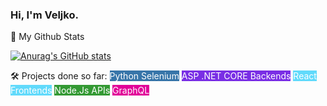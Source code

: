 ### Hi, I'm **Veljko**.

🚀 My Github Stats

[![Anurag's GitHub stats](https://github-readme-stats.vercel.app/api?username=Veljko28&theme=dark)](https://github.com/anuraghazra/github-readme-stats)

🛠️ Projects done so far:
<mark style="background-color:#3775A9; color:white">Python Selenium</mark>
<mark style="background-color:#792EE5; color:white">ASP .NET CORE Backends</mark>
<mark style="background-color:#61DAFB; color:white">React Frontends</mark>
<mark style="background-color:#339933; color:white">Node.Js APIs</mark>
<mark style="background-color:#E10098; color:white">GraphQL</mark>
